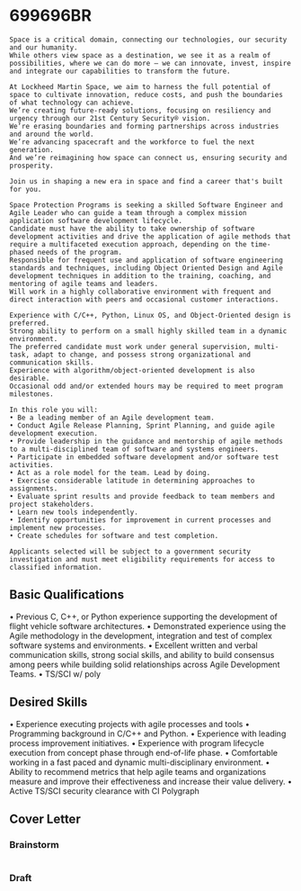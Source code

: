 # 699696BR

```
Space is a critical domain, connecting our technologies, our security and our humanity. 
While others view space as a destination, we see it as a realm of possibilities, where we can do more — we can innovate, invest, inspire and integrate our capabilities to transform the future.

At Lockheed Martin Space, we aim to harness the full potential of space to cultivate innovation, reduce costs, and push the boundaries of what technology can achieve. 
We’re creating future-ready solutions, focusing on resiliency and urgency through our 21st Century Security® vision. 
We’re erasing boundaries and forming partnerships across industries and around the world. 
We’re advancing spacecraft and the workforce to fuel the next generation. 
And we’re reimagining how space can connect us, ensuring security and prosperity.

Join us in shaping a new era in space and find a career that's built for you.

Space Protection Programs is seeking a skilled Software Engineer and Agile Leader who can guide a team through a complex mission application software development lifecycle. 
Candidate must have the ability to take ownership of software development activities and drive the application of agile methods that require a multifaceted execution approach, depending on the time-phased needs of the program. 
Responsible for frequent use and application of software engineering standards and techniques, including Object Oriented Design and Agile development techniques in addition to the training, coaching, and mentoring of agile teams and leaders. 
Will work in a highly collaborative environment with frequent and direct interaction with peers and occasional customer interactions.

Experience with C/C++, Python, Linux OS, and Object-Oriented design is preferred. 
Strong ability to perform on a small highly skilled team in a dynamic environment. 
The preferred candidate must work under general supervision, multi-task, adapt to change, and possess strong organizational and communication skills. 
Experience with algorithm/object-oriented development is also desirable. 
Occasional odd and/or extended hours may be required to meet program milestones.

In this role you will:
• Be a leading member of an Agile development team. 
• Conduct Agile Release Planning, Sprint Planning, and guide agile development execution. 
• Provide leadership in the guidance and mentorship of agile methods to a multi-disciplined team of software and systems engineers.
• Participate in embedded software development and/or software test activities.
• Act as a role model for the team. Lead by doing.
• Exercise considerable latitude in determining approaches to assignments.
• Evaluate sprint results and provide feedback to team members and project stakeholders.
• Learn new tools independently.
• Identify opportunities for improvement in current processes and implement new processes.
• Create schedules for software and test completion.

Applicants selected will be subject to a government security investigation and must meet eligibility requirements for access to classified information.

```


## Basic Qualifications
• Previous C, C++, or Python experience supporting the development of flight vehicle software architectures.
• Demonstrated experience using the Agile methodology in the development, integration and test of complex software systems and environments.
• Excellent written and verbal communication skills, strong social skills, and ability to build consensus among peers while building solid relationships across Agile Development Teams.
• TS/SCI w/ poly


## Desired Skills
• Experience executing projects with agile processes and tools
• Programming background in C/C++ and Python.
• Experience with leading process improvement initiatives.
• Experience with program lifecycle execution from concept phase through end-of-life phase.
• Comfortable working in a fast paced and dynamic multi-disciplinary environment.
• Ability to recommend metrics that help agile teams and organizations measure and improve their effectiveness and increase their value delivery.
• Active TS/SCI security clearance with CI Polygraph



## Cover Letter

### Brainstorm
```markdown
```



### Draft
```text
```